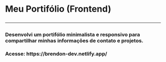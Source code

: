 # Meu Portifólio (Frontend) <hr/>
<h3> Desenvolvi um portifólio minimalista e responsivo para compartilhar minhas informações de contato e projetos.<h3>
<h3> Acesse: https://brendon-dev.netlify.app/</h3>
